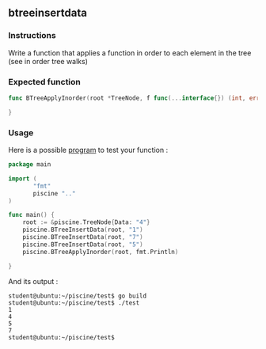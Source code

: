 ## btreeinsertdata

### Instructions

Write a function that applies a function in order to each element in the tree
(see in order tree walks)

### Expected function

```go
func BTreeApplyInorder(root *TreeNode, f func(...interface{}) (int, error)) {

}
```

### Usage

Here is a possible [program](TODO-LINK) to test your function :

```go
package main

import (
       "fmt"
       piscine ".."
)

func main() {
	root := &piscine.TreeNode{Data: "4"}
	piscine.BTreeInsertData(root, "1")
	piscine.BTreeInsertData(root, "7")
	piscine.BTreeInsertData(root, "5")
	piscine.BTreeApplyInorder(root, fmt.Println)

}
```

And its output :

```console
student@ubuntu:~/piscine/test$ go build
student@ubuntu:~/piscine/test$ ./test
1
4
5
7
student@ubuntu:~/piscine/test$
```
